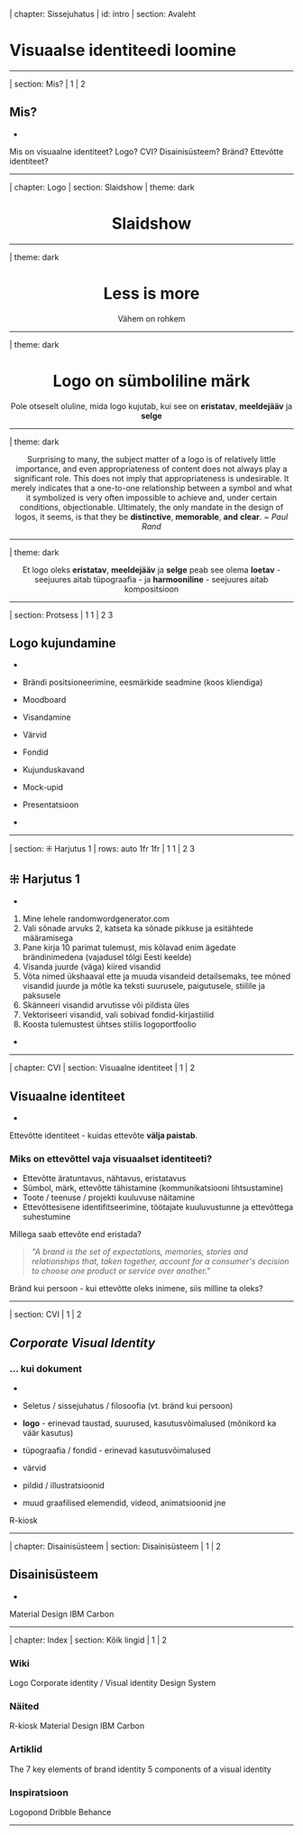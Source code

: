 | chapter: Sissejuhatus
| id: intro
| section: Avaleht

# Visuaalse identiteedi loomine

---

| section: Mis?
| 1
| 2

## Mis?

-

Mis on visuaalne identiteet? Logo? CVI? Disainisüsteem? Bränd? Ettevõtte identiteet? 

---

| chapter: Logo
| section: Slaidshow
| theme: dark

<center>

# Slaidshow

</center>

---

| theme: dark

<center>

# Less is more
Vähem on rohkem

</center>

---

| theme: dark

<center>

# Logo on **sümboliline** märk
Pole otseselt oluline, mida logo kujutab, kui see on **eristatav**, **meeldejääv** ja **selge**

</center>

---

| theme: dark

<center>

Surprising to many, the subject matter of a logo is of relatively little importance, and even appropriateness of content does not always play a significant role.
This does not imply that appropriateness is undesirable. It merely indicates that a one-to-one relationship between a symbol and what it symbolized is very often impossible to achieve and, under certain conditions, objectionable. Ultimately, the only mandate in the design of logos, it seems, is that they be **distinctive**, **memorable**, **and** **clear**.
*~ Paul Rand*

</center>

---
| theme: dark

<center>

Et logo oleks **eristatav**, **meeldejääv** ja **selge**
peab see olema **loetav** - seejuures aitab tüpograafia - ja **harmooniline** - 
seejuures aitab kompositsioon

</center>

---

| section: Protsess
| 1 1
| 2 3

## Logo kujundamine

-

- Brändi positsioneerimine, eesmärkide seadmine (koos kliendiga)
- Moodboard
- Visandamine
- Värvid
- Fondid
- Kujunduskavand
- Mock-upid
- Presentatsioon

-

<f-video src="https://www.youtube.com/watch?v=WLBY4MxtxTI&ab_channel=PixelsInk" />

---

| section: ⁜ Harjutus 1
| rows: auto 1fr 1fr
| 1 1
| 2 3

## ⁜ Harjutus 1

-

1. Mine lehele <f-link to="https://randomwordgenerator.com/">randomwordgenerator.com</f-link>
2. Vali sõnade arvuks 2, katseta ka sõnade pikkuse ja esitähtede määramisega
3. Pane kirja 10 parimat tulemust, mis kõlavad enim ägedate brändinimedena (vajadusel tõlgi Eesti keelde)
4. Visanda juurde (väga) kiired visandid
5. Võta nimed ükshaaval ette ja muuda visandeid detailsemaks, tee mõned visandid juurde ja mõtle ka teksti suurusele, paigutusele, stiilile ja paksusele
6. Skänneeri visandid arvutisse või pildista üles
7. Vektoriseeri visandid, vali sobivad fondid-kirjastiilid
8. Koosta tulemustest ühtses stiilis logoportfoolio

-

<div class="grid">
<f-image src="/img/ss1.png" />
<f-image src="/img/ss2.png" />
<f-image src="/img/ss3.png" />
<f-image src="/img/ss4.png" />
</div>

---

| chapter: CVI
| section: Visuaalne identiteet 
| 1
| 2

## Visuaalne identiteet 

-

Ettevõtte identiteet - kuidas ettevõte **välja paistab**.

### Miks on ettevõttel vaja visuaalset identiteeti?
- Ettevõtte äratuntavus, nähtavus, eristatavus
- Sümbol, märk, ettevõtte tähistamine (kommunikatsiooni lihtsustamine)
- Toote / teenuse / projekti kuuluvuse näitamine
- Ettevõttesisene identifitseerimine, töötajate kuuluvustunne ja ettevõttega suhestumine

Millega saab ettevõte end eristada?

<blockquote>

<i>"A brand is the set of expectations, memories, stories and relationships that, taken together, account for a consumer's decision to choose one product or service over another."</i>

</blockquote>

Bränd kui persoon - kui ettevõtte oleks inimene, siis milline ta oleks?

---

| section: CVI
| 1
| 2

## *Corporate Visual Identity*
### ... kui dokument

-

- Seletus / sissejuhatus / filosoofia (vt. bränd kui persoon)
- **logo** - erinevad taustad, suurused, kasutusvõimalused (mõnikord ka väär kasutus)
- tüpograafia / fondid - erinevad kasutusvõimalused
- värvid
- pildid / illustratsioonid
- muud graafilised elemendid, videod, animatsioonid jne

<f-link to="https://rkiosk.ee/cvi/">R-kiosk</f-link>

---

| chapter: Disainisüsteem
| section: Disainisüsteem
| 1
| 2

## Disainisüsteem

-

<f-link to="https://material.io/">Material Design</f-link>
<f-link to="https://www.carbondesignsystem.com/">IBM Carbon</f-link>

---

| chapter: Index
| section: Kõik lingid
| 1
| 2

### Wiki
<f-link to="https://en.wikipedia.org/wiki/Logo">Logo</f-link>
<f-link to="https://en.wikipedia.org/wiki/Corporate_identity#Visual_identity">Corporate identity / Visual identity</f-link>
<f-link to="https://en.wikipedia.org/wiki/Design_system">Design System</f-link>

### Näited
<f-link to="https://rkiosk.ee/cvi/">R-kiosk</f-link>
<f-link to="https://material.io/">Material Design</f-link>
<f-link to="https://www.carbondesignsystem.com/">IBM Carbon</f-link>

### Artiklid
<f-link to="https://www.lucidpress.com/blog/the-7-key-elements-of-brand-identity-design">The 7 key elements of brand identity</f-link>
<f-link to="https://www.neworld.com/newsblog/2018/5-components-of-a-visual-identity/">5 components of a visual identity</f-link>

### Inspiratsioon
<f-link to="https://logopond.com/">Logopond</f-link>
<f-link to="https://dribbble.com/shots/popular/branding">Dribble</f-link>
<f-link to="https://www.behance.net/search/projects?tracking_source=nav19&field=branding">Behance</f-link>

---
